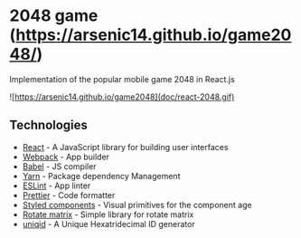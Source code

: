 # 2048 game (https://arsenic14.github.io/game2048/)

Implementation of the popular mobile game 2048 in React.js

![https://arsenic14.github.io/game2048](doc/react-2048.gif)

## Technologies

* [React](https://reactjs.org) - A JavaScript library for building user interfaces
* [Webpack](https://webpack.js.org/) - App builder
* [Babel](https://babeljs.io/) - JS compiler
* [Yarn](https://yarnpkg.com/) - Package dependency Management
* [ESLint](https://eslint.org/) - App linter
* [Prettier](https://prettier.io/) - Code formatter
* [Styled components](https://styled-components.com/) - Visual primitives for the component age
* [Rotate matrix](https://github.com/miguelmota/rotate-matrix) - Simple library for rotate matrix
* [uniqid](https://github.com/adamhalasz/uniqid/) - A Unique Hexatridecimal ID generator

